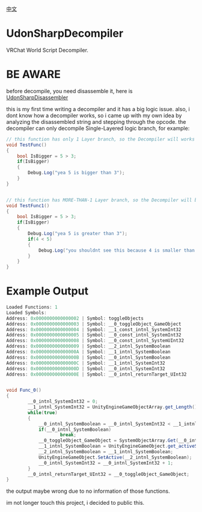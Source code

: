 [中文](https://github.com/extremeblackliu/UdonSharpDecompiler/blob/master/README_cn.md)

# UdonSharpDecompiler

VRChat World Script Decompiler.

# BE AWARE

before decompile, you need disassemble it, here is [UdonSharpDisassembler](https://github.com/extremeblackliu/UdonSharpDisassembler)

this is my first time writing a decompiler and it has a big logic issue. also, i dont know how a decompiler works, so i came up with my own idea by analyzing the disassembled string and stepping through the opcode.
the decompiler can only decompile Single-Layered logic branch, 
for example:

```CS
// this function has only 1 Layer branch, so the Decompiler will works fine
void TestFunc()
{
    bool IsBigger = 5 > 3;
    if(IsBigger)
    {
        Debug.Log("yea 5 is bigger than 3");
    }
}


// this function has MORE-THAN-1 Layer branch, so the Decompiler will broken
void TestFunc1()
{
    bool IsBigger = 5 > 3;
    if(IsBigger)
    {
        Debug.Log("yea 5 is greater than 3");
        if(4 < 5)
        {
            Debug.Log("you shouldnt see this because 4 is smaller than 5");
        }
    }
}
```

# Example Output
```CS
Loaded Functions: 1
Loaded Symbols:
Address: 0x0000000000000002 | Symbol: toggleObjects
Address: 0x0000000000000003 | Symbol: __0_toggleObject_GameObject
Address: 0x0000000000000004 | Symbol: __1_const_intnl_SystemInt32
Address: 0x0000000000000005 | Symbol: __0_const_intnl_SystemInt32
Address: 0x0000000000000008 | Symbol: __0_const_intnl_SystemUInt32
Address: 0x0000000000000009 | Symbol: __2_intnl_SystemBoolean
Address: 0x000000000000000A | Symbol: __1_intnl_SystemBoolean
Address: 0x000000000000000B | Symbol: __0_intnl_SystemBoolean
Address: 0x000000000000000C | Symbol: __1_intnl_SystemInt32
Address: 0x000000000000000D | Symbol: __0_intnl_SystemInt32
Address: 0x000000000000000E | Symbol: __0_intnl_returnTarget_UInt32


void Func_0()
{
        __0_intnl_SystemInt32 = 0;
        __1_intnl_SystemInt32 = UnityEngineGameObjectArray.get_Length();
        while(true)
        {
            __0_intnl_SystemBoolean = __0_intnl_SystemInt32 < __1_intnl_SystemInt32;
            if(__0_intnl_SystemBoolean)
                    break;
            __0_toggleObject_GameObject = SystemObjectArray.Get(__0_intnl_SystemInt32);
            __1_intnl_SystemBoolean = UnityEngineGameObject.get_activeSelf();
            __2_intnl_SystemBoolean = __1_intnl_SystemBoolean;
            UnityEngineGameObject.SetActive(__2_intnl_SystemBoolean);
            __0_intnl_SystemInt32 = __0_intnl_SystemInt32 + 1;
        }
        __0_intnl_returnTarget_UInt32 = __0_toggleObject_GameObject;
}
```
the output maybe wrong due to no information of those functions.

im not longer touch this project, i decided to public this.
